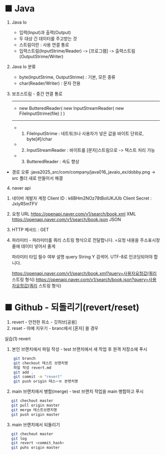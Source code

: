 # ■ Java

 1. Java Io 
 	- 입력(Input)과 출력(Output)
 	- 두 대상 긴 데이터를 주고받는 것
 	- 스트림이란 : 사용 연결 통로
 	- 입력스트림(InputStrime/Reader) -> [프로그램] -> 출력스트림(OutputStrime/Writer)

 2. Java Io 분류
 	- byte(InputStrime, OutputStrime) : 기본, 모든 종류
 	- char(Reader/Writer) : 문자 전용
 	
 3. 보조스트림 - 중간 연결 통로
    - -------------------------------------------------------------------------
  	- new ButteredReader( new InputStreamReader( new FileInputStrime(file) ) )
    - -------------------------------------------------------------------------
  	- 1) FileInputStrime : 네트워크나 사용자가 넣은 값을 바이트 단위로, byte[#]/char
  	- 2) InputStreamReader : 바이트를 [문자]스트림으로 -> 텍스트 처리 가능
  	- 3) ButteredReader : 속도 향상

 - 경로 오류 :java2025_src/com/company/java016_javaio_ex/dobby.png -> src 폴더 새로 만들어서 해결   


 4. naver api

 1) 네이버 개발자 계정
    Client ID	: k6BHm2NOz78tBolUKJUb
    Client Secret : JxIyR5mTFV

 2) 요청 URL 
    https://openapi.naver.com/v1/search/book.xml	XML
    https://openapi.naver.com/v1/search/book.json	JSON

 3) HTTP 메서드 : GET

 4) 파라미터 - 파라미터를 쿼리 스트링 형식으로 전달합니다.
    =요청 내용을 주소표시창줄에 데이터 넣어서 줄게

    파라미터		타입	필수 여부		설명
    query		String	    Y		검색어. UTF-8로 인코딩되어야 합니다.

    https://openapi.naver.com/v1/search/book.xml?query=사용자요청값(쿼리 스트링 형식)
    https://openapi.naver.com/v1/search/book.json?query=사용자요청값(쿼리 스트링 형식)



# ■ Github  - 되돌리기(revert/reset)
1. revert - 안전한 취소 - 깃허브[공용]
2. reset - 아예 지우기 - branc에서 [혼자] 쓸 경우

실습(1) revert
 1. 본인 브랜치에서 파일 작성 - test 브랜치에서 새 작업 후 원격 저장소에 푸시
```bash
    git branch
    git checkout 테스트 브랜치명
    파일 작성 revert.md
    git add .
    git commit -m "revert"
    git push origin 테스ㅡㅌ 븐랜치명
```
 2. main 브랜치에서 병합(merge) - test 브랜치 작업을 main 병합하고 푸시
 ```bash
    git chechout master
    git pull origin master
    git merge 테스트브랜치명
    git push origin master
 ```

 3. main 브랜치에서 되돌리기
 ```bash
    git chechout master
    git log 
    git revert <commit_hash>
    git puhs origin master
 ```